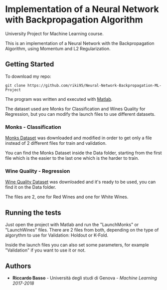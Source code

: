 # Implementation of a Neural Network with Backpropagation Algorithm

University Project for Machine Learning course. 

This is an implementation of a Neural Network with the Backpropagation Algorithm, using Momentum and L2 Regularization.

## Getting Started

To download my repo:

```
git clone https://github.com/riki95/Neural-Network-Backpropagation-ML-Project
```

The program was written and executed with [Matlab](https://it.mathworks.com/downloads/).

The dataset used are Monks for Classification and Wines Quality for Regression, but you can modify the launch files to use different datasets.

### Monks - Classification

[Monks Dataset](https://archive.ics.uci.edu/ml/datasets/MONK%27s+Problems) was downloaded and modified in order to get only a file instead of 2 different files for train and validation.

You can find the Monks Dataset inside the Data folder, starting from the first file which is the easier to the last one which is the harder to train.

### Wine Quality - Regression

[Wine Quality Dataset](http://archive.ics.uci.edu/ml/datasets/Wine+Quality
) was downloaded and it's ready to be used, you can find it on the Data folder.

The files are 2, one for Red Wines and one for White Wines.


## Running the tests

Just open the project with Matlab and run the "LaunchMonks" or "LaunchWines" files. There are 2 files from both, depending on the type of algorythm to use for Validation: Holdout or K-Fold.

Inside the launch files you can also set some parameters, for example "Validation" if you want to use it or not.

## Authors

* **Riccardo Basso** - Università degli studi di Genova - *Machine Learning 2017-2018*
